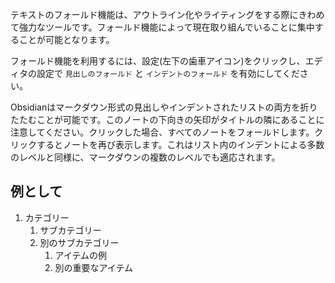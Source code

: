 テキストのフォールド機能は、アウトライン化やライティングをする際にきわめて強力なツールです。フォールド機能によって現在取り組んでいることに集中することが可能となります。

フォールド機能を利用するには、設定(左下の歯車アイコン)をクリックし、エディタの設定で `見出しのフォールド` と `インデントのフォールド` を有効にしてください。

Obsidianはマークダウン形式の見出しやインデントされたリストの両方を折りたたむことが可能です。このノートの下向きの矢印がタイトルの隣にあることに注意してください。クリックした場合、すべてのノートをフォールドします。クリックするとノートを再び表示します。これはリスト内のインデントによる多数のレベルと同様に、マークダウンの複数のレベルでも適応されます。

## 例として

1. カテゴリー
	1. サブカテゴリー
	2. 別のサブカテゴリー
		1. アイテムの例
		2. 別の重要なアイテム